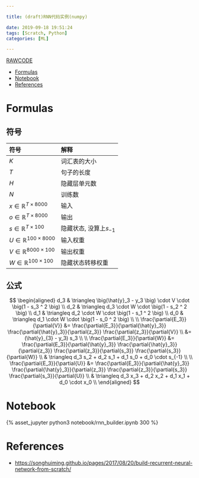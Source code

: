 ```yaml
---

title: (draft)RNN代码实例(numpy)

date: 2019-09-18 19:51:24
tags: [Scratch, Python]
categories: [ML]

---
```


[RAWCODE](https://raw.githubusercontent.com/qrsforever/code_blog_post/master/ML/Scratch/rnn_builder.md)

<!-- vim-markdown-toc GFM -->

* [Formulas](#formulas)
* [Notebook](#notebook)
* [References](#references)

<!-- vim-markdown-toc -->

<!-- more -->

# Formulas

## 符号

 符号 | 解释
:--- | :---
$K$ | 词汇表的大小  
$T$ | 句子的长度  
$H$ | 隐藏层单元数 
$N$ | 训练数 
$x \in \mathbb{R}^{T \times 8000}$ | 输入
$o \in \mathbb{R}^{T \times 8000}$ | 输出
$s \in \mathbb{R}^{T \times 100}$ | 隐藏状态, 没算上$s_{-1}$
$U \in \mathbb{R}^{100 \times 8000}$ | 输入权重
$V \in \mathbb{R}^{8000 \times 100}$ | 输出权重
$W \in \mathbb{R}^{100 \times 100}$ | 隐藏状态转移权重

## 公式

$$
\begin{aligned}
d_3 & \triangleq \big(\hat{y}_3 - y_3 \big) \cdot V \cdot \big(1 - s_3 ^ 2 \big) \\
d_2 & \triangleq d_3 \cdot W \cdot \big(1 - s_2 ^ 2 \big) \\
d_1 & \triangleq d_2 \cdot W \cdot \big(1 - s_1 ^ 2 \big) \\
d_0 & \triangleq d_1 \cdot W \cdot \big(1 - s_0 ^ 2 \big) \\ \\
\frac{\partial{E_3}}{\partial{V}} &= \frac{\partial{E_3}}{\partial{\hat{y}_3}} \frac{\partial{\hat{y}_3}}{\partial{z_3}} \frac{\partial{z_3}}{\partial{V}} \\
&= (\hat{y}_{3} - y_3)  s_3 \\ \\
\frac{\partial{E_3}}{\partial{W}} &= \frac{\partial{E_3}}{\partial{\hat{y}_3}} \frac{\partial{\hat{y}_3}}{\partial{z_3}} \frac{\partial{z_3}}{\partial{s_3}} \frac{\partial{s_3}}{\partial{W}}  \\
& \triangleq d_3 s_2 + d_2 s_1 + d_1 s_0 + d_0 \cdot s_{-1}  \\ \\
\frac{\partial{E_3}}{\partial{U}} &= \frac{\partial{E_3}}{\partial{\hat{y}_3}} \frac{\partial{\hat{y}_3}}{\partial{z_3}} \frac{\partial{z_3}}{\partial{s_3}} \frac{\partial{s_3}}{\partial{U}}  \\
& \triangleq d_3 x_3 + d_2 x_2 + d_1 x_1 + d_0 \cdot x_0  \\
\end{aligned}
$$

# Notebook

{% asset_jupyter python3 notebook/rnn_builder.ipynb 300 %}

# References

- <https://songhuiming.github.io/pages/2017/08/20/build-recurrent-neural-network-from-scratch/>
